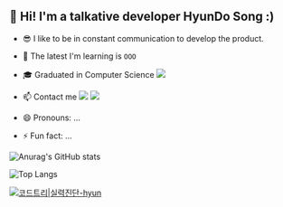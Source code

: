 ## 👋 Hi! I'm a talkative developer HyunDo Song :)

- 😎 I like to be in constant communication to develop the product.
- 🌱 The latest I'm learning is `OOO`
- 🎓 Graduated in Computer Science <img src="https://img.shields.io/badge/KNOU(Korea_National_Open_University)-005FF9?style=flat-square&logoColor=white"/>

- 📫 Contact me <a href="guseh08@knou.ac.kr"><img src="https://img.shields.io/badge/Gmail-EA4335?style=flat-square&logo=gmail&logoColor=white"/></a> <a href="https://open.kakao.com/o/sbChPHgg"><img src="https://img.shields.io/badge/KakaoChat-FFCD00?style=flat-square&logo=kakaotalk&logoColor=white"/></a>
- 😄 Pronouns: ...
- ⚡ Fun fact: ...

![Anurag's GitHub stats](https://github-readme-stats.vercel.app/api?username=proHyundo&show_icons=true&theme=dracula)

![Top Langs](https://github-readme-stats.vercel.app/api/top-langs/?username=proHyundo&layout=compact&theme=dracula)

[![코드트리|실력진단-hyun](https://banner.codetree.ai/v1/banner/hyun)](https://www.codetree.ai/profiles/hyun)

<!---
proHyundo/proHyundo is a ✨ special ✨ repository because its `README.md` (this file) appears on your GitHub profile.
You can click the Preview link to take a look at your changes.
--->
